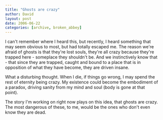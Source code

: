 ```yaml
---
title: "Ghosts are crazy"
author: David
layout: post
date: 2006-06-22
categories: [archive, broken_abbey]
---
```


I can't remember where I heard this, but recently, I heard something that may
seem obvious to most, but had totally escaped me. The reason we're afraid of
ghosts is that they're lost souls, they're all crazy because they're trapped
here - someplace they shouldn't be. And we instinctively know that - that since
they are trapped, caught and bound to a place that is in opposition of what they
have become, they are driven insane.

What a disturbing thought. When I die, if things go wrong, I may spend the rest
of eternity being crazy. My existence could become the embodiment of a paradox,
driving sanity from my mind and soul (body is gone at that point).

The story I'm working on right now plays on this idea, that ghosts are crazy.
The most dangerous of these, to me, would be the ones who don't even know they
are dead.
